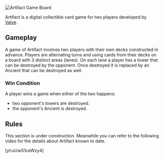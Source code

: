 <!--
STUB feel free to contribute.
-->

![Artifact Game Board](https://i.imgur.com/tsUnqso.jpg)

Artifact is a digital collectible card game for two players developed by [Valve](www.valvesoftware.com).

## Gameplay

A game of Artifact involves two players with their own decks constructed in advance. Players are alternating turns and using cards from their decks on a board with 3 distinct areas (lanes). On each lane a player has a tower that can be destroyed by the opponent. Once destroyed it is replaced by an Ancient that can be destroyed as well.

### Win Condition

A player wins a game when either of the two happens:

* two opponent's towers are destroyed.
* the opponent's Ancient is destroyed.

## Rules

This section is under construction. Meanwhile you can refer to the following video for the details about Artifact known to date.

[yt:uUwS1ceWzy4]

<!-- 

Game phases (hero deployment, turns on each lane, Gold and shopping phase, heroes and items)

-->
